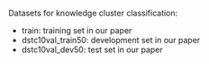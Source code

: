 Datasets for knowledge cluster classification:

* train: training set in our paper
* dstc10val_train50: development set in our paper
* dstc10val_dev50: test set in our paper
